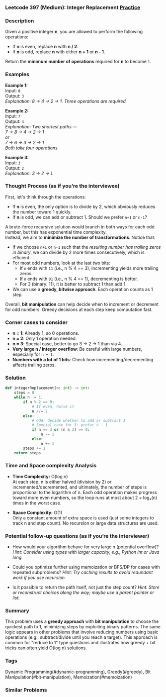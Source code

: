 ### Leetcode 397 (Medium): Integer Replacement [Practice](https://leetcode.com/problems/integer-replacement)

### Description  
Given a positive integer **n**, you are allowed to perform the following operations:
- If **n** is even, replace **n** with **n / 2**.
- If **n** is odd, replace **n** with either **n + 1** or **n - 1**.

Return the **minimum number of operations** required for **n** to become 1.

### Examples  

**Example 1:**  
Input: `8`  
Output: `3`  
*Explanation: 8 → 4 → 2 → 1. Three operations are required.*

**Example 2:**  
Input: `7`  
Output: `4`  
*Explanation: Two shortest paths —  
7 → 8 → 4 → 2 → 1  
or  
7 → 6 → 3 → 2 → 1  
Both take four operations.*

**Example 3:**  
Input: `3`  
Output: `2`  
*Explanation: 3 → 2 → 1.*

### Thought Process (as if you’re the interviewee)  
First, let's think through the operations:
- If **n** is even, the only option is to divide by 2, which obviously reduces the number toward 1 quickly.
- If **n** is odd, we can add or subtract 1. Should we prefer `n+1` or `n-1`? 

A brute-force recursive solution would branch in both ways for each odd number, but this has exponential time complexity.  
Instead, we aim to **minimize the number of transformations**. Notice that:
- If we choose `n+1` or `n-1` such that the *resulting number has trailing zeros in binary*, we can divide by 2 more times consecutively, which is efficient.
- For most odd numbers, look at the last two bits:
  - If `n` ends with `11` (i.e., n % 4 == 3), incrementing yields more trailing zeros.
  - If `n` ends with `01` (i.e., n % 4 == 1), decrementing is better.
  - For 3 (binary: 11), it is better to subtract 1 than add 1.
- We can use a **greedy, bitwise approach**. Each operation counts as 1 step.

Overall, **bit manipulation** can help decide when to increment or decrement for odd numbers. Greedy decisions at each step keep computation fast.

### Corner cases to consider  
- **n = 1**: Already 1, so 0 operations.
- **n = 2**: Only 1 operation needed.
- **n = 3**: Special case, better to go 3 → 2 → 1 than via 4.
- **Very large n / integer overflow**: Be careful with large numbers, especially for `n + 1`.
- **Numbers with a lot of 1 bits**: Check how incrementing/decrementing affects trailing zeros.

### Solution

```python
def integerReplacement(n: int) -> int:
    steps = 0
    while n != 1:
        if n % 2 == 0:
            # If even, halve it
            n //= 2
        else:
            # Odd: decide whether to add or subtract 1
            # Special case for 3: prefer n - 1
            if n == 3 or (n & 2) == 0:
                n -= 1
            else:
                n += 1
        steps += 1
    return steps
```

### Time and Space complexity Analysis  

- **Time Complexity:** O(log n)  
  At each step, n is either halved (division by 2) or incremented/decremented, and ultimately, the number of steps is proportional to the logarithm of n. Each odd operation makes progress toward more even numbers, so the loop runs at most about 2 × log₂(n) times in the worst case.

- **Space Complexity:** O(1)  
  Only a constant amount of extra space is used (just some integers to track n and step count). No recursion or large data structures are used.

### Potential follow-up questions (as if you’re the interviewer)  

- How would your algorithm behave for very large n (potential overflow)?
  *Hint: Consider using types with larger capacity, e.g., Python int or Java long.*

- Could you optimize further using memoization or BFS/DP for cases with repeated subproblems?
  *Hint: Try caching results to avoid redundant work if you use recursion.*

- Is it possible to return the path itself, not just the step count?
  *Hint: Store or reconstruct choices along the way; maybe use a parent pointer or list.*

### Summary
This problem uses a **greedy approach** with **bit manipulation** to choose the quickest path to 1, minimizing steps by exploiting binary patterns. The same logic appears in other problems that involve reducing numbers using basic operations (e.g., subtract/divide until you reach a target). This approach is common for "reduce to 1" type questions and illustrates how greedy + bit tricks can often yield O(log n) solutions.

### Tags
Dynamic Programming(#dynamic-programming), Greedy(#greedy), Bit Manipulation(#bit-manipulation), Memoization(#memoization)

### Similar Problems
